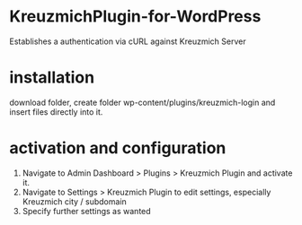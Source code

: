 # KreuzmichPlugin-for-WordPress
 Establishes a authentication via cURL against Kreuzmich Server 

# installation
download folder, create folder wp-content/plugins/kreuzmich-login and insert files directly into it.

# activation and configuration
1. Navigate to Admin Dashboard > Plugins > Kreuzmich Plugin and activate it.
2. Navigate to Settings > Kreuzmich Plugin to edit settings, especially Kreuzmich city / subdomain
3. Specify further settings as wanted
